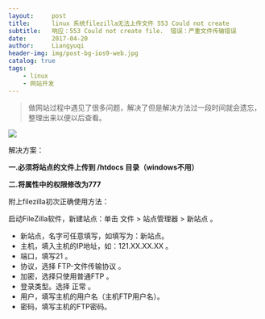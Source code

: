 ```yaml
---
layout:     post
title:      linux 系统filezilla无法上传文件 553 Could not create
subtitle:   响应：553 Could not create file.  错误：严重文件传输错误
date:       2017-04-20
author:     Liangyuqi
header-img: img/post-bg-ios9-web.jpg
catalog: true
tags:
    - linux
    - 网站开发
---
```


>做网站过程中遇见了很多问题，解决了但是解决方法过一段时间就会遗忘，整理出来以便以后查看。



![](http://images2015.cnblogs.com/blog/1017580/201704/1017580-20170420184855727-1086719316.png)

解决方案：

 **一.必须将站点的文件上传到 /htdocs 目录（windows不用）**

 **二.将属性中的权限修改为777**

附上filezilla初次正确使用方法：

启动FileZilla软件，新建站点：单击 文件 > 站点管理器  > 新站点 。

- 新站点，名字可任意填写，如填写为：新站点。
- 主机，填入主机的IP地址，如：121.XX.XX.XX 。
- 端口，填写21 。
- 协议，选择 FTP-文件传输协议 。
- 加密，选择只使用普通FTP 。
- 登录类型。选择 正常 。
- 用户，填写主机的用户名（主机FTP用户名）。
- 密码，填写主机的FTP密码。
